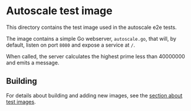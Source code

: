 # Autoscale test image

This directory contains the test image used in the autoscale e2e tests.

The image contains a simple Go webserver, `autoscale.go`, that will, by default,
listen on port `8080` and expose a service at `/`.

When called, the server calculates the highest prime less than 40000000 and
emits a message.

## Building

For details about building and adding new images, see the
[section about test images](/test/README.md#test-images).

